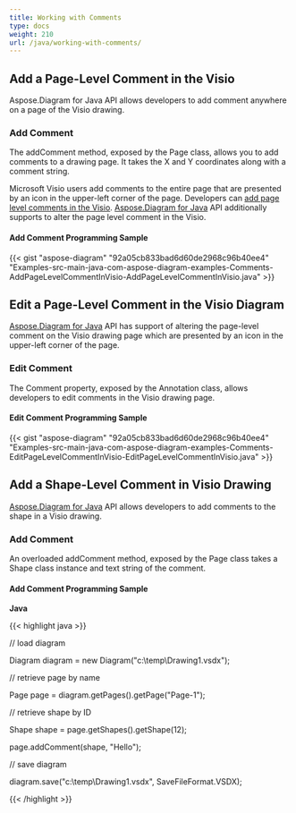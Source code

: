 ```yaml
---
title: Working with Comments
type: docs
weight: 210
url: /java/working-with-comments/
---
```


## **Add a Page-Level Comment in the Visio**
Aspose.Diagram for Java API allows developers to add comment anywhere on a page of the Visio drawing.
### **Add Comment**
The addComment method, exposed by the Page class, allows you to add comments to a drawing page. It takes the X and Y coordinates along with a comment string.

Microsoft Visio users add comments to the entire page that are presented by an icon in the upper-left corner of the page. Developers can [add page level comments in the Visio](). [Aspose.Diagram for Java](https://products.aspose.com/diagram/java) API additionally supports to alter the page level comment in the Visio.
#### **Add Comment Programming Sample**
{{< gist "aspose-diagram" "92a05cb833bad6d60de2968c96b40ee4" "Examples-src-main-java-com-aspose-diagram-examples-Comments-AddPageLevelCommentInVisio-AddPageLevelCommentInVisio.java" >}}
## **Edit a Page-Level Comment in the Visio Diagram**
[Aspose.Diagram for Java](https://products.aspose.com/diagram/java) API has support of altering the page-level comment on the Visio drawing page which are presented by an icon in the upper-left corner of the page. 
### **Edit Comment**
The Comment property, exposed by the Annotation class, allows developers to edit comments in the Visio drawing page.
#### **Edit Comment Programming Sample**
{{< gist "aspose-diagram" "92a05cb833bad6d60de2968c96b40ee4" "Examples-src-main-java-com-aspose-diagram-examples-Comments-EditPageLevelCommentInVisio-EditPageLevelCommentInVisio.java" >}}
## **Add a Shape-Level Comment in Visio Drawing**
[Aspose.Diagram for Java](https://products.aspose.com/diagram/java) API allows developers to add comments to the shape in a Visio drawing.
### **Add Comment**
An overloaded addComment method, exposed by the Page class takes a Shape class instance and text string of the comment.
#### **Add Comment Programming Sample**
**Java**

{{< highlight java >}}

 // load diagram

Diagram diagram = new Diagram("c:\\temp\\Drawing1.vsdx");

// retrieve page by name

Page page = diagram.getPages().getPage("Page-1");

// retrieve shape by ID

Shape shape = page.getShapes().getShape(12);

page.addComment(shape, "Hello");

// save diagram

diagram.save("c:\\temp\\Drawing1.vsdx", SaveFileFormat.VSDX);

{{< /highlight >}}
